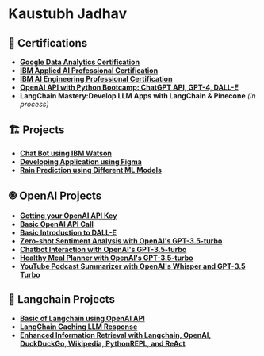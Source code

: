 # Kaustubh Jadhav

## 🏅 Certifications
- **[Google Data Analytics Certification](https://coursera.org/share/3a394bccfe6dd03f430544db5b9d7f35)**
- **[IBM Applied AI Professional Certification](https://coursera.org/share/8fb5fe00ab93bbc17c1a8d08bc4abdfc)**
- **[IBM AI Engineering Professional Certification](https://coursera.org/share/0ebd70b94a9f059bc690e5e1ed76feb1)**
- **[OpenAI API with Python Bootcamp: ChatGPT API, GPT-4, DALL-E](https://www.udemy.com/certificate/UC-ea392475-ba9a-452a-a3ce-15d946e0af7f/)**
- **LangChain Mastery:Develop LLM Apps with LangChain & Pinecone** *(in process)*

## 🏗 Projects

- **[Chat Bot using IBM Watson](https://github.com/Kaustubh174/ibm_chat_bot)**
- **[Developing Application using Figma](https://github.com/Kaustubh174/figma_project/blob/main/README.md)**
- **[Rain Prediction using Different ML Models](https://github.com/Kaustubh174/Rain_prediction)**

## ֎ OpenAI Projects

- **[Getting your OpenAI API Key](https://github.com/Kaustubh174/genapikey)**
- **[Basic OpenAI API Call](https://github.com/Kaustubh174/Basic-OpenAI-API-call)**
- **[Basic Introduction to DALL-E](https://github.com/Kaustubh174/DALL_E_intro)**
- **[Zero-shot Sentiment Analysis with OpenAI's GPT-3.5-turbo](https://github.com/Kaustubh174/zero-shot_segment_analysis)**
- **[Chatbot Interaction with OpenAI's GPT-3.5-turbo](https://github.com/Kaustubh174/interactive_chatbot)**
- **[Healthy Meal Planner with OpenAI's GPT-3.5-turbo](https://github.com/Kaustubh174/Meal_planner)**
- **[YouTube Podcast Summarizer with OpenAI's Whisper and GPT-3.5 Turbo](https://github.com/Kaustubh174/Youtube_video_summary)**

## 🔗 Langchain Projects

- **[Basic of Langchain using OpenAI API](https://github.com/Kaustubh174/Basic_langchain)**
- **[LangChain Caching LLM Response](https://github.com/Kaustubh174/langchain_cache)**
- **[Enhanced Information Retrieval with Langchain, OpenAI, DuckDuckGo, Wikipedia, PythonREPL, and ReAct](https://github.com/Kaustubh174/ReAct_langchain)**



